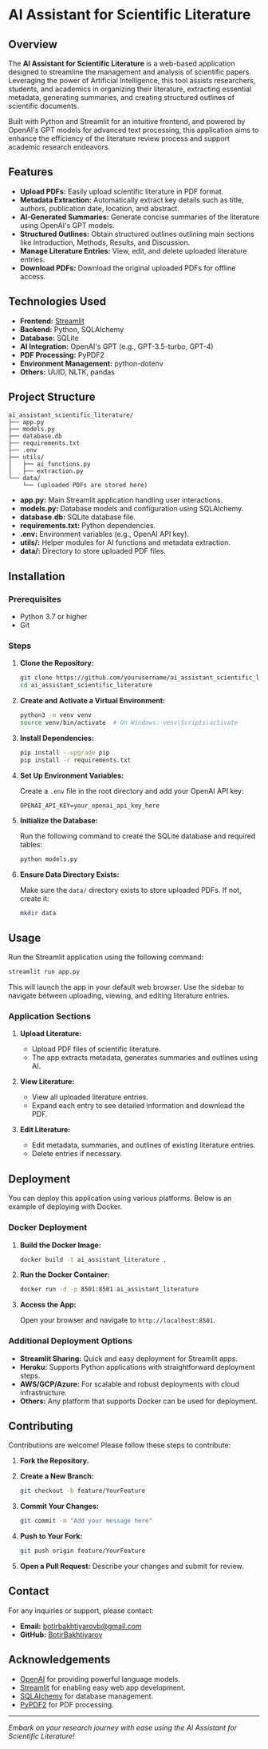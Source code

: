 # AI Assistant for Scientific Literature

## Overview

The **AI Assistant for Scientific Literature** is a web-based application designed to streamline the management and analysis of scientific papers. Leveraging the power of Artificial Intelligence, this tool assists researchers, students, and academics in organizing their literature, extracting essential metadata, generating summaries, and creating structured outlines of scientific documents.

Built with Python and Streamlit for an intuitive frontend, and powered by OpenAI's GPT models for advanced text processing, this application aims to enhance the efficiency of the literature review process and support academic research endeavors.

## Features

- **Upload PDFs:** Easily upload scientific literature in PDF format.
- **Metadata Extraction:** Automatically extract key details such as title, authors, publication date, location, and abstract.
- **AI-Generated Summaries:** Generate concise summaries of the literature using OpenAI's GPT models.
- **Structured Outlines:** Obtain structured outlines outlining main sections like Introduction, Methods, Results, and Discussion.
- **Manage Literature Entries:** View, edit, and delete uploaded literature entries.
- **Download PDFs:** Download the original uploaded PDFs for offline access.

## Technologies Used

- **Frontend:** [Streamlit](https://streamlit.io/)
- **Backend:** Python, SQLAlchemy
- **Database:** SQLite
- **AI Integration:** OpenAI's GPT (e.g., GPT-3.5-turbo, GPT-4)
- **PDF Processing:** PyPDF2
- **Environment Management:** python-dotenv
- **Others:** UUID, NLTK, pandas

## Project Structure

```
ai_assistant_scientific_literature/
├── app.py
├── models.py
├── database.db
├── requirements.txt
├── .env
├── utils/
│   ├── ai_functions.py
│   ├── extraction.py
└── data/
    └── (uploaded PDFs are stored here)
```

- **app.py:** Main Streamlit application handling user interactions.
- **models.py:** Database models and configuration using SQLAlchemy.
- **database.db:** SQLite database file.
- **requirements.txt:** Python dependencies.
- **.env:** Environment variables (e.g., OpenAI API key).
- **utils/:** Helper modules for AI functions and metadata extraction.
- **data/:** Directory to store uploaded PDF files.

## Installation

### Prerequisites

- Python 3.7 or higher
- Git

### Steps

1. **Clone the Repository:**

   ```bash
   git clone https://github.com/yourusername/ai_assistant_scientific_literature.git
   cd ai_assistant_scientific_literature
   ```

2. **Create and Activate a Virtual Environment:**

   ```bash
   python3 -m venv venv
   source venv/bin/activate  # On Windows: venv\Scripts\activate
   ```

3. **Install Dependencies:**

   ```bash
   pip install --upgrade pip
   pip install -r requirements.txt
   ```

4. **Set Up Environment Variables:**

   Create a `.env` file in the root directory and add your OpenAI API key:

   ```env
   OPENAI_API_KEY=your_openai_api_key_here
   ```

5. **Initialize the Database:**

   Run the following command to create the SQLite database and required tables:

   ```bash
   python models.py
   ```

6. **Ensure Data Directory Exists:**

   Make sure the `data/` directory exists to store uploaded PDFs. If not, create it:

   ```bash
   mkdir data
   ```

## Usage

Run the Streamlit application using the following command:

```bash
streamlit run app.py
```

This will launch the app in your default web browser. Use the sidebar to navigate between uploading, viewing, and editing literature entries.

### Application Sections

1. **Upload Literature:**
   - Upload PDF files of scientific literature.
   - The app extracts metadata, generates summaries and outlines using AI.

2. **View Literature:**
   - View all uploaded literature entries.
   - Expand each entry to see detailed information and download the PDF.

3. **Edit Literature:**
   - Edit metadata, summaries, and outlines of existing literature entries.
   - Delete entries if necessary.

## Deployment

You can deploy this application using various platforms. Below is an example of deploying with Docker.

### Docker Deployment

1. **Build the Docker Image:**

   ```bash
   docker build -t ai_assistant_literature .
   ```

2. **Run the Docker Container:**

   ```bash
   docker run -d -p 8501:8501 ai_assistant_literature
   ```

3. **Access the App:**

   Open your browser and navigate to `http://localhost:8501`.

### Additional Deployment Options

- **Streamlit Sharing:** Quick and easy deployment for Streamlit apps.
- **Heroku:** Supports Python applications with straightforward deployment steps.
- **AWS/GCP/Azure:** For scalable and robust deployments with cloud infrastructure.
- **Others:** Any platform that supports Docker can be used for deployment.

## Contributing

Contributions are welcome! Please follow these steps to contribute:

1. **Fork the Repository.**
2. **Create a New Branch:**

   ```bash
   git checkout -b feature/YourFeature
   ```

3. **Commit Your Changes:**

   ```bash
   git commit -m "Add your message here"
   ```

4. **Push to Your Fork:**

   ```bash
   git push origin feature/YourFeature
   ```

5. **Open a Pull Request:** Describe your changes and submit for review.


## Contact

For any inquiries or support, please contact:

- **Email:** [botirbakhtiyarovb@gmail.com](mailto:botirbakhtiyarovb@gmail.com)
- **GitHub:** [BotirBakhtiyarov](https://github.com/BotirBakhtiyarov)

## Acknowledgements

- [OpenAI](https://openai.com/) for providing powerful language models.
- [Streamlit](https://streamlit.io/) for enabling easy web app development.
- [SQLAlchemy](https://www.sqlalchemy.org/) for database management.
- [PyPDF2](https://pypi.org/project/PyPDF2/) for PDF processing.

---

*Embark on your research journey with ease using the AI Assistant for Scientific Literature!*
